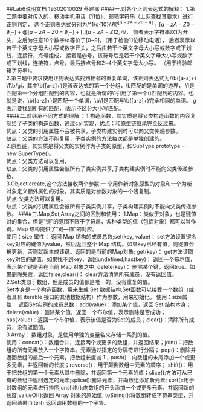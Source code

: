 ##Lab6说明文档
19302010029 蔡建栋
####一.对各个正则表达式的解释：
1.第二题中要对传入的、移动手机电话（11位）、邮箱字符串（上网查找其要求）进行正则判定，
两个正则表达式分别为/^1\d{10}$/ 和 /^[a-zA-Z0-9]+[a-zA-Z0-9_.-]+@[a-zA-Z0-9_.-]+[.][a-zA-Z]{2,4}$/，
前者表示字符串以1为开头，之后为任意10个数字\d等价于[0~9]。（用于检验11位移动电话），
后者表示以若干个英文字母大小写或数字开头，之后由若干个英文字母大小写或数字或下划线，连接符，点号组成，
接着是@号，该符号后是若干个英文字母大小写或数字或下划线，连接符，点号，最后接点号和2~4个英文字母大小写。
（用于检验邮箱字符串）。<br>
2.第三题中要求使用正则表达式找到相邻的重复单词，该正则表达式为/\b([a-z]+) \1\b/gi，其中\b([a-z]+)是该表达式的第一个分组，\b匹配的是单词的边界，
\1是匹配第一个分组匹配到的内容，也就是所谓的\1引用了第一个()匹配到的内容。也就是说，\b([a-z]+)是匹配一个单词，\b\1是匹配与\b([a-z]+)完全相同的单词。
g表示要找到所有的匹配，i表示不区分大小写匹配。<br>
####二.对继承不同方式的理解：
1.构造函数，其实质是将父类构造函数的内容复制给了子类的构造函数，通过call实现，优点：和原型链继承完全反过来。<br>
优点：父类的引用属性不会被共享，子类构建实例时可以向父类传递参数。<br>
缺点：父类的方法不能复用，子类实例的方法每次都是单独创建的。<br>
2.原型链，其实质是将父类的实例作为子类的原型，如SubType.prototype = new SuperType()。<br>
优点：父类方法可以复用。<br>
缺点：父类的引用属性会被所有子类实例共享,子类构建实例时不能向父类传递参数。<br>
3.Object.create,这个方法接收两个参数:一 个用作新对象原型的对象和一个为新对象定义额外属性的对象。其实质是对参数对象的一个浅复制。<br>
优点:父类方法可以复用。<br>
缺点：父类的引用属性会被所有子类实例共享，子类构建实例时不能向父类传递参数。
####三.Map,Set,Array之间的区别和使用：
1.Map：类似于对象，也是键值对的集合，但是“键”的范围不限于字符串，各种类型的值（包括对象）都可以当作键。Map 结构提供了“键—值”的对应。<br>
使用：size 属性： 返回 Map 结构的成员总数;set(key, value)： set方法设置键名key对应的键值为value，然后返回整个 Map 结构。如果key已经有值，则键值会被更新，否则就新生成该键。返回的是当前的Map对象;
get(key)： get方法读取key对应的键值，如果找不到key，返回undefined;has(key)： 返回一个布尔值，表示某个键是否在当前 Map 对象之中;
delete(key)： 删除某个键，返回true。如果删除失败，返回false;clear()： clear方法清除所有成员，没有返回值。<br>
2.Set:类似于数组，但是成员的值都是唯一的，没有重复的值。<br>
Set本身是一个构造函数，用来生成 Set 数据结构,Set函数可以接受一个数组（或者具有 iterable 接口的其他数据结构）作为参数，用来初始化。
使用：size属性： 返回Set实例的成员总数；add(value)：添加某个值，返回 Set 结构本身；delete(value)：删除某个值，返回一个布尔值，表示删除是否成功；
has(value)：返回一个布尔值，表示该值是否为Set的成员；clear()：清除所有成员，没有返回值。<br>
3.Array： 数组对象，是使用单独的变量名来存储一系列的值。<br>
使用：concat()：数组合并，连接两个或更多的数组，并返回结果；join()：把数组的所有元素放入一个字符串。元素通过指定的分隔符进行分隔；
pop()：删除并返回数组的最后一个元素，把数组长度减 1；push()：向数组的末尾添加一个或更多元素，并返回新的长度；reverse()：用于颠倒数组中元素的顺序；
shift()：用于把数组的第一个元素从其中删除，并返回第一个元素的值；slice():方法可从已有的数组中返回选定的元素;splice():删除元素，并向数组添加新元素;
sort():用于对数组的元素进行排序;unshift():向数组的开头添加一个或更多元素，并返回新的长度;valueOf():返回 Array 对象的原始值;
toString():将数组转成字符串类型，并返回结果;filter():返回调用数组的一个子集。

